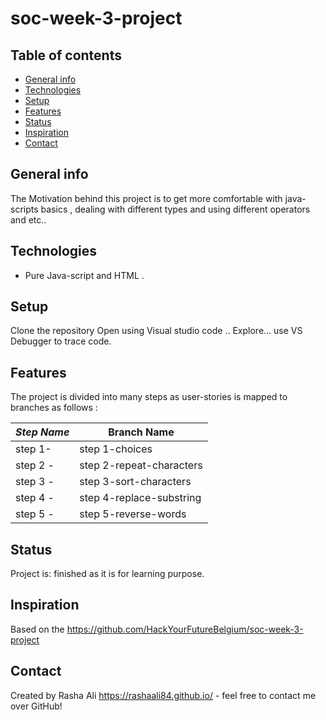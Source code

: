 # soc-week-3-project

## Table of contents

- [General info](#general-info)
- [Technologies](#technologies)
- [Setup](#setup)
- [Features](#features)
- [Status](#status)
- [Inspiration](#inspiration)
- [Contact](#contact)

## General info

The Motivation behind this project is to get more comfortable with java-scripts basics , dealing with different types and using different operators and etc..



## Technologies

- Pure Java-script and HTML .

## Setup

Clone the repository
Open using Visual studio code ..
Explore...
use VS Debugger to trace code.

## Features

The project is divided into many steps as user-stories is mapped to branches as follows :

| _Step Name_ | Branch Name    |
| ----------- | -------------- |
| step 1-     | step 1-choices         |
| step 2 -    |  step 2-repeat-characters     |
| step 3 -    | step 3-sort-characters |
| step 4 -    |  step 4-replace-substring     |
| step 5 -    | step 5-reverse-words |

## Status

Project is: finished as it is for learning purpose.

## Inspiration

Based on the https://github.com/HackYourFutureBelgium/soc-week-3-project

## Contact

Created by Rasha Ali https://rashaali84.github.io/ - feel free to contact me over GitHub!
